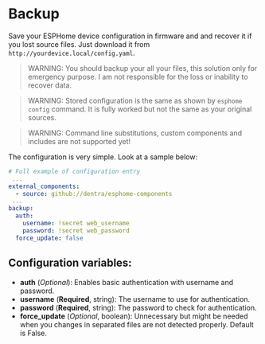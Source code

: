 # Backup

Save your ESPHome device configuration in firmware and and recover it if you lost source files. Just download it from `http://yourdevice.local/config.yaml`.

> WARNING: You should backup your all your files, this solution only for emergency purpose. I am not responsible for the loss or inability to recover data.

> WARNING: Stored configuration is the same as shown by `esphome config` command. It is fully worked but not the same as your original sources.

> WARNING: Command line substitutions, custom components and includes are not supported yet!

The configuration is very simple. Look at a sample below:

```yaml
# Full example of configuration entry
 ...
external_components:
  - source: github://dentra/esphome-components
 ...
backup:
  auth:
    username: !secret web_username
    password: !secret web_password
  force_update: false
```

## Configuration variables:

- **auth** (_Optional_): Enables basic authentication with username and password.
- **username** (**Required**, string): The username to use for authentication.
- **password** (**Required**, string): The password to check for authentication.
- **force_update** (_Optional_, boolean): Unnecessary but might be needed when you changes in separated files are not detected properly. Default is False.
